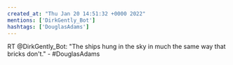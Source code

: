 ```yaml
---
created_at: "Thu Jan 20 14:51:32 +0000 2022"
mentions: ['DirkGently_Bot']
hashtags: ['DouglasAdams']
---
```


RT @DirkGently_Bot: "The ships hung in the sky in much the same way that bricks don't." - #DouglasAdams